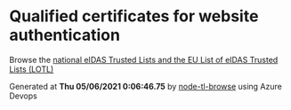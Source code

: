 # Qualified certificates for website authentication 
 Browse the [national eIDAS Trusted Lists and the EU List of eIDAS Trusted Lists (LOTL)](https://webgate.ec.europa.eu/tl-browser/#/) 
 
 
Generated at **Thu 05/06/2021  0:06:46.75** by [node-tl-browse](https://github.com/ymedlop/node-tl-browser) using Azure Devops 
